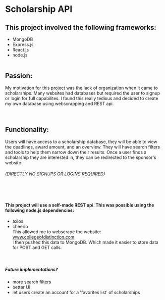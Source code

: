 # Scholarship API

## This project involved the following frameworks:
* MongoDB
* Express.js
* React.js
* node.js </br></br>

## Passion:
My motivation for this project was the lack of organization when it came to scholarships. Many websites had databases but required the user to signup or login for full capabilites. I found this really tedious and decided to create my own database using webscrapping and REST api. </br></br></br>


## Functionality:
Users will have access to a scholarship database, they will be able to view the deadlines, award amount, and an overview. They will have search filters and tools to help them narrow down their results. Once a user finds a scholarship they are interested in, they can be redirected to the sponsor's website 
###### (DIRECTLY NO SIGNUPS OR LOGINS REQUIRED) </br></br></br></br>

#### This project will use a self-made REST api. This was possible using the following node.js dependencies: 
* axios
* cheerio </br>
This allowed me to webscrape the website: www.collegeofdistinction.com </br> I then pushed this data to MongoDB. Which made it easier to store data for POST and GET calls. </br></br></br>


##### Future implementations?
* more search filters
* better UI
* let users create an account for a 'favorites list' of scholarships
